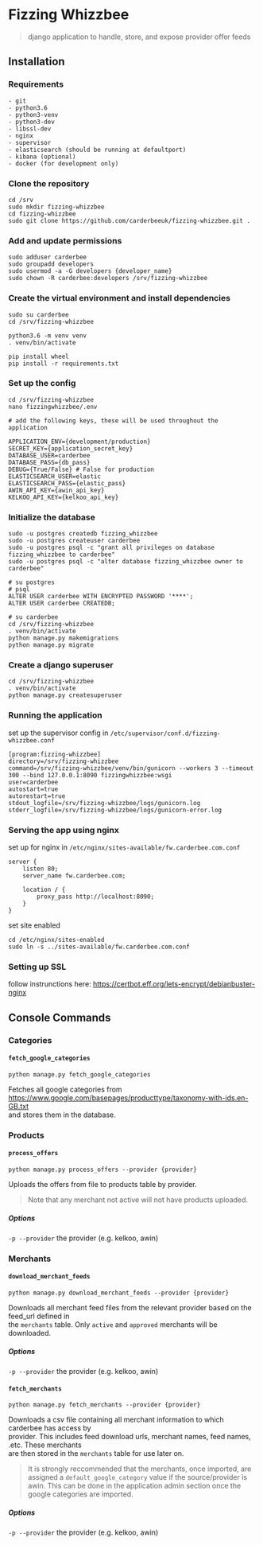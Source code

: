 # Fizzing Whizzbee
> django application to handle, store, and expose
> provider offer feeds

## Installation

### Requirements
```
- git
- python3.6
- python3-venv
- python3-dev
- libssl-dev
- nginx
- supervisor
- elasticsearch (should be running at defaultport)
- kibana (optional)
- docker (for development only)
```

### Clone the repository
```
cd /srv
sudo mkdir fizzing-whizzbee
cd fizzing-whizzbee
sudo git clone https://github.com/carderbeeuk/fizzing-whizzbee.git .
```

### Add and update permissions
```
sudo adduser carderbee
sudo groupadd developers
sudo usermod -a -G developers {developer_name}
sudo chown -R carderbee:developers /srv/fizzing-whizzbee
```

### Create the virtual environment and install dependencies
```
sudo su carderbee
cd /srv/fizzing-whizzbee

python3.6 -m venv venv
. venv/bin/activate

pip install wheel
pip install -r requirements.txt
```

### Set up the config
```
cd /srv/fizzing-whizzbee
nano fizzingwhizzbee/.env

# add the following keys, these will be used throughout the application

APPLICATION_ENV={development/production}
SECRET_KEY={application_secret_key}
DATABASE_USER=carderbee
DATABASE_PASS={db_pass}
DEBUG={True/False} # False for production
ELASTICSEARCH_USER=elastic
ELASTICSEARCH_PASS={elastic_pass}
AWIN_API_KEY={awin_api_key}
KELKOO_API_KEY={kelkoo_api_key}
```

### Initialize the database
```
sudo -u postgres createdb fizzing_whizzbee
sudo -u postgres createuser carderbee
sudo -u postgres psql -c "grant all privileges on database fizzing_whizzbee to carderbee"
sudo -u postgres psql -c "alter database fizzing_whizzbee owner to carderbee"

# su postgres
# psql
ALTER USER carderbee WITH ENCRYPTED PASSWORD '****';
ALTER USER carderbee CREATEDB;

# su carderbee
cd /srv/fizzing-whizzbee
. venv/bin/activate
python manage.py makemigrations
python manage.py migrate
```

### Create a django superuser
```
cd /srv/fizzing-whizzbee
. venv/bin/activate
python manage.py createsuperuser
```

### Running the application
set up the supervisor config in `/etc/supervisor/conf.d/fizzing-whizzbee.conf`
```
[program:fizzing-whizzbee]
directory=/srv/fizzing-whizzbee
command=/srv/fizzing-whizzbee/venv/bin/gunicorn --workers 3 --timeout 300 --bind 127.0.0.1:8090 fizzingwhizzbee:wsgi
user=carderbee
autostart=true
autorestart=true
stdout_logfile=/srv/fizzing-whizzbee/logs/gunicorn.log
stderr_logfile=/srv/fizzing-whizzbee/logs/gunicorn-error.log
```

### Serving the app using nginx
set up for nginx in `/etc/nginx/sites-available/fw.carderbee.com.conf`
```
server {
    listen 80;
    server_name fw.carderbee.com;

    location / {
        proxy_pass http://localhost:8090;
    }
}
```
set site enabled
```
cd /etc/nginx/sites-enabled
sudo ln -s ../sites-available/fw.carderbee.com.conf
```

### Setting up SSL
follow instrunctions here:
https://certbot.eff.org/lets-encrypt/debianbuster-nginx

## Console Commands

### Categories
#### `fetch_google_categories`
`python manage.py fetch_google_categories`

Fetches all google categories from https://www.google.com/basepages/producttype/taxonomy-with-ids.en-GB.txt<br/>
and stores them in the database.

### Products

#### `process_offers`
```
python manage.py process_offers --provider {provider}
```

Uploads the offers from file to products table by provider.

> Note that any merchant not active will not have products uploaded.

##### Options
`-p --provider` the provider (e.g. kelkoo, awin)

### Merchants
#### `download_merchant_feeds`
```
python manage.py download_merchant_feeds --provider {provider}
```

Downloads all merchant feed files from the relevant provider based on the feed_url defined in<br/>
the `merchants` table. Only `active` and `approved` merchants will be downloaded.

##### Options
`-p --provider` the provider (e.g. kelkoo, awin)

#### `fetch_merchants`
```
python manage.py fetch_merchants --provider {provider}
```

Downloads a csv file containing all merchant information to which carderbee has access by<br/>
provider. This includes feed download urls, merchant names, feed names, .etc. These merchants<br/>
are then stored in the `merchants` table for use later on.

> It is strongly reccommended that the merchants, once imported, are assigned a
> `default_google_category` value if the source/provider is awin. This can be done in the application
> admin section once the google categories are imported.

##### Options
`-p --provider` the provider (e.g. kelkoo, awin)